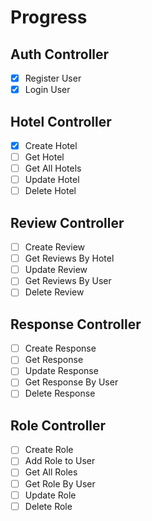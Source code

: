 # Progress

## Auth Controller
- [x] Register User
- [x] Login User

## Hotel Controller
- [x] Create Hotel
- [ ] Get Hotel
- [ ] Get All Hotels
- [ ] Update Hotel
- [ ] Delete Hotel

## Review Controller
- [ ] Create Review
- [ ] Get Reviews By Hotel
- [ ] Update Review
- [ ] Get Reviews By User
- [ ] Delete Review

## Response Controller
- [ ] Create Response
- [ ] Get Response
- [ ] Update Response
- [ ] Get Response By User
- [ ] Delete Response

## Role Controller
- [ ] Create Role
- [ ] Add Role to User
- [ ] Get All Roles
- [ ] Get Role By User
- [ ] Update Role
- [ ] Delete Role
